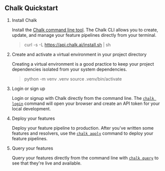
## Chalk Quickstart

1. Install Chalk

   Install the [Chalk command line tool](https://docs.chalk.ai/cli).
   The Chalk CLI allows you to create, update, and manage your feature
   pipelines directly from your terminal.

   > curl -s -L https://api.chalk.ai/install.sh | sh

2. Create and activate a virtual environment in your project directory

	Creating a virtual environment is a good practice to keep your project 
	dependencies isolated from your system dependencies.

	> python -m venv .venv 
	> source .venv/bin/activate

3. Login or sign up

   Login or signup with Chalk directly from the command line. The
   [`chalk login`](https://docs.chalk.ai/cli/login) command will
   open your browser and create an API token for your local development.

4. Deploy your features

   Deploy your feature pipeline to production. After you've written some
   features and resolvers, use the [`chalk apply`](https://docs.chalk.ai/cli/apply)
   command to deploy your feature pipelines.

5. Query your features

   Query your features directly from the command line with
   [`chalk query`](https://docs.chalk.ai/cli/query) to see that they're
   live and available.
